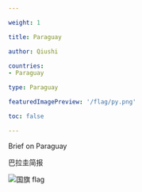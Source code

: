 ```yaml
---

weight: 1

title: Paraguay

author: Qiushi 

countries: 
- Paraguay

type: Paraguay

featuredImagePreview: '/flag/py.png'

toc: false 

---
```


Brief on Paraguay

巴拉圭简报 

<!--more-->

![国旗 flag](/flag/py.png)